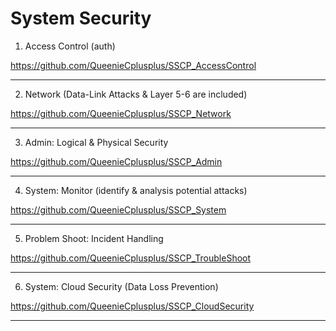 # System Security

1. Access Control (auth)

https://github.com/QueenieCplusplus/SSCP_AccessControl

--------------------------------------------------------

2. Network (Data-Link Attacks & Layer 5-6 are included)

https://github.com/QueenieCplusplus/SSCP_Network

--------------------------------------------------------

3. Admin: Logical & Physical Security 

https://github.com/QueenieCplusplus/SSCP_Admin

--------------------------------------------------------

4. System: Monitor (identify & analysis potential attacks) 

https://github.com/QueenieCplusplus/SSCP_System

--------------------------------------------------------

5. Problem Shoot: Incident Handling 

https://github.com/QueenieCplusplus/SSCP_TroubleShoot

--------------------------------------------------------

6. System: Cloud Security (Data Loss Prevention)

https://github.com/QueenieCplusplus/SSCP_CloudSecurity

--------------------------------------------------------



